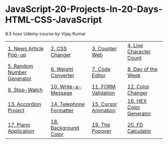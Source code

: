 # JavaScript-20-Projects-In-20-Days-HTML-CSS-JavaScript
8.5 hour Udemy course by Vijay Kumar

<table>
  <tr>
    <td><a href="https://your-username.github.io/your-repo/News-Article-Popup/">1. News Article Pop-up</a></td>
    <td><a href="https://your-username.github.io/your-repo/02.%20CSS%20Changer/">2. CSS Changer</a></td>
    <td><a href="https://your-username.github.io/your-repo/Counter-Web/">3. Counter Web</a></td>
    <td><a href="https://your-username.github.io/your-repo/Live-Character-Count/">4. Live Character Count</a></td>
  </tr>
  <tr>
    <td><a href="https://your-username.github.io/your-repo/Random-Number-Generator/">5. Random Number Generator</a></td>
    <td><a href="https://your-username.github.io/your-repo/Weight-Converter/">6. Weight Converter</a></td>
    <td><a href="https://your-username.github.io/your-repo/Code-Editor/">7. Code Editor</a></td>
    <td><a href="https://your-username.github.io/your-repo/Day-of-the-Week/">8. Day of the Week</a></td>
  </tr>
  <tr>
    <td><a href="https://your-username.github.io/your-repo/Stop-Watch/">9. Stop-Watch</a></td>
    <td><a href="https://your-username.github.io/your-repo/Write-a-Message/">10. Write-a-Message</a></td>
    <td><a href="https://your-username.github.io/your-repo/Form-Validation/">11. FORM Validation</a></td>
    <td><a href="https://your-username.github.io/your-repo/Color-Changer-With-Button/">12. Color Changer</a></td>
  </tr>
  <tr>
    <td><a href="https://your-username.github.io/your-repo/Accordion-Project/">13. Accordion Project</a></td>
    <td><a href="https://your-username.github.io/your-repo/Telephone-Formatter/">14. Telephone Formatter</a></td>
    <td><a href="https://your-username.github.io/your-repo/Cursor-Animation/">15. Cursor Animation</a></td>
    <td><a href="https://your-username.github.io/your-repo/HEX-Color-Generator/">16. HEX Color Generator</a></td>
  </tr>
  <tr>
    <td><a href="https://your-username.github.io/your-repo/Piano-Application/">17. Piano Application</a></td>
    <td><a href="https://your-username.github.io/your-repo/Background-Color/">18. Background Color</a></td>
    <td><a href="https://your-username.github.io/your-repo/The-Popover/">19. The Popover</a></td>
    <td><a href="https://your-username.github.io/your-repo/FD-Calculator/">20. FD Calculator</a></td>
  </tr>
</table>



